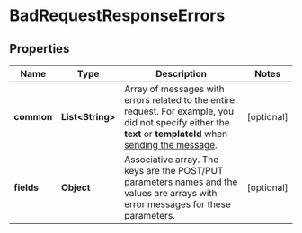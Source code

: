 
# BadRequestResponseErrors

## Properties
Name | Type | Description | Notes
------------ | ------------- | ------------- | -------------
**common** | **List&lt;String&gt;** | Array of messages with errors related to the entire request. For example, you did not specify either the **text** or **templateId** when [sending the message](/docs/api/send-sms/).  |  [optional]
**fields** | **Object** | Associative array. The keys are the POST/PUT parameters names and the values are arrays with error messages for these parameters.  |  [optional]




